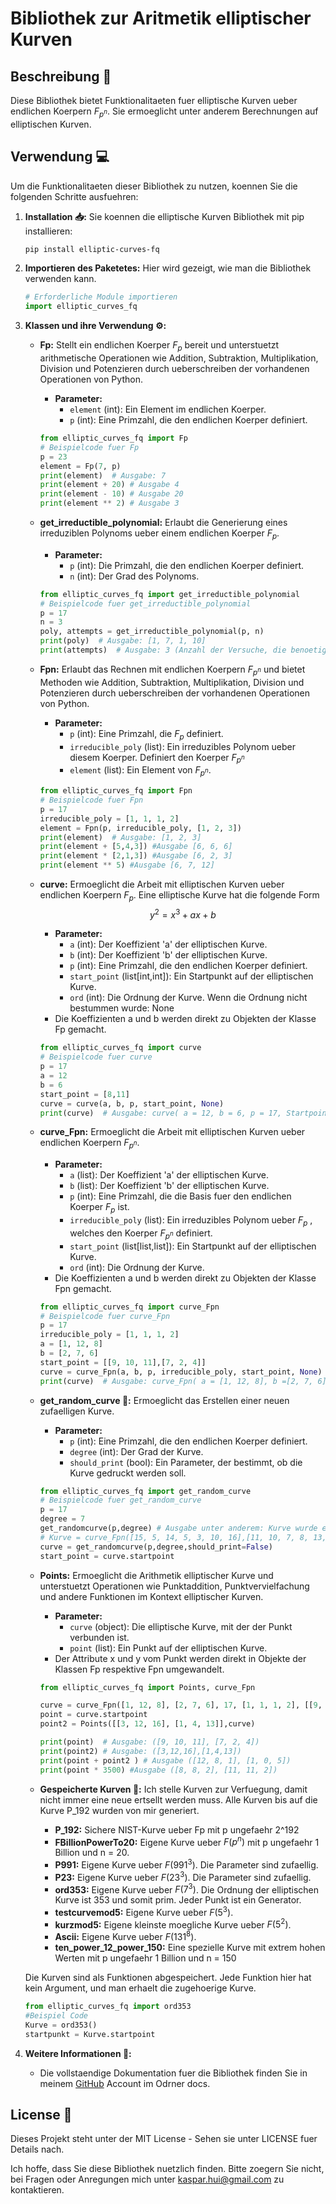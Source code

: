 # Bibliothek zur Aritmetik elliptischer Kurven

## Beschreibung :pencil:
Diese Bibliothek bietet Funktionalitaeten fuer elliptische Kurven ueber endlichen Koerpern $F_{p^n}$. Sie ermoeglicht unter anderem Berechnungen auf elliptischen Kurven.

## Verwendung :computer:
Um die Funktionalitaeten dieser Bibliothek zu nutzen, koennen Sie die folgenden Schritte ausfuehren:

1. **Installation :inbox_tray::**
   Sie koennen die elliptische Kurven Bibliothek mit pip installieren:

   ```sh
   pip install elliptic-curves-fq
   ```

2. **Importieren des Paketetes:**
   Hier wird gezeigt, wie man die Bibliothek verwenden kann. 

   ```python
   # Erforderliche Module importieren
   import elliptic_curves_fq
   ```

3. **Klassen und ihre Verwendung :gear::**

   - **Fp:** Stellt ein endlichen Koerper $F_p$ bereit und unterstuetzt arithmetische Operationen wie Addition, Subtraktion, Multiplikation, Division und Potenzieren durch ueberschreiben der vorhandenen Operationen von Python. 

     - **Parameter:**
       - `element` (int): Ein Element im endlichen Koerper.
       - `p` (int): Eine Primzahl, die den endlichen Koerper definiert.

     ```python
     from elliptic_curves_fq import Fp
     # Beispielcode fuer Fp
     p = 23
     element = Fp(7, p)
     print(element)  # Ausgabe: 7
     print(element + 20) # Ausgabe 4
     print(element - 10) # Ausgabe 20
     print(element ** 2) # Ausgabe 3
     ```
   - **get_irreductible_polynomial:** Erlaubt die Generierung eines irreduziblen Polynoms ueber einem endlichen Koerper $F_{p}$.

     - **Parameter:**
       - `p` (int): Die Primzahl, die den endlichen Koerper definiert.
       - `n` (int): Der Grad des Polynoms.

     ```python
     from elliptic_curves_fq import get_irreductible_polynomial
     # Beispielcode fuer get_irreductible_polynomial
     p = 17
     n = 3
     poly, attempts = get_irreductible_polynomial(p, n)
     print(poly)  # Ausgabe: [1, 7, 1, 10]
     print(attempts)  # Ausgabe: 3 (Anzahl der Versuche, die benoetigt wurden, um das irreduzible Polynom zu generieren.)
     ```

   - **Fpn:** Erlaubt das Rechnen mit endlichen Koerpern $F_{p^n}$ und bietet Methoden wie Addition, Subtraktion, Multiplikation, Division und Potenzieren durch ueberschreiben der vorhandenen Operationen von Python.

     - **Parameter:**
       - `p` (int): Eine Primzahl, die $F_p$ definiert.
       - `irreducible_poly` (list): Ein irreduzibles Polynom ueber diesem Koerper. Definiert den Koerper $F_{p^n}$ 
       - `element` (list): Ein Element von $F_{p^n}$.

     ```python
     from elliptic_curves_fq import Fpn
     # Beispielcode fuer Fpn
     p = 17
     irreducible_poly = [1, 1, 1, 2]  
     element = Fpn(p, irreducible_poly, [1, 2, 3]) 
     print(element)  # Ausgabe: [1, 2, 3]
     print(element + [5,4,3]) #Ausgabe [6, 6, 6]
     print(element * [2,1,3]) #Ausgabe [6, 2, 3]
     print(element ** 5) #Ausgabe [6, 7, 12]
     ```

   - **curve:** Ermoeglicht die Arbeit mit elliptischen Kurven ueber endlichen Koerpern $F_{p}$. Eine elliptische Kurve hat die folgende Form $$y^2 = x^3 + ax + b$$

     - **Parameter:**
       - `a` (int): Der Koeffizient 'a' der elliptischen Kurve.
       - `b` (int): Der Koeffizient 'b' der elliptischen Kurve.
       - `p` (int): Eine Primzahl, die den endlichen Koerper definiert.
       - `start_point` (list[int,int]): Ein Startpunkt auf der elliptischen Kurve.
       - `ord` (int): Die Ordnung der Kurve. Wenn die Ordnung nicht bestummen wurde: None
     - Die Koeffizienten a und b werden direkt zu Objekten der Klasse Fp gemacht. 

     ```python
     from elliptic_curves_fq import curve
     # Beispielcode fuer curve
     p = 17
     a = 12  
     b = 6  
     start_point = [8,11]  
     curve = curve(a, b, p, start_point, None)
     print(curve)  # Ausgabe: curve( a = 12, b = 6, p = 17, Startpoint = (8, 11), ord = None)
     ```

   - **curve_Fpn:** Ermoeglicht die Arbeit mit elliptischen Kurven ueber endlichen Koerpern $F_{p^n}$. 

     - **Parameter:**
       - `a` (list): Der Koeffizient 'a' der elliptischen Kurve.
       - `b` (list): Der Koeffizient 'b' der elliptischen Kurve.
       - `p` (int): Eine Primzahl, die die Basis fuer den endlichen Koerper $F_p$ ist.
       - `irreducible_poly` (list): Ein irreduzibles Polynom ueber $F_p$ , welches den Koerper $F_{p^n}$ definiert.
       - `start_point` (list[list,list]): Ein Startpunkt auf der elliptischen Kurve.
       - `ord` (int): Die Ordnung der Kurve.
     - Die Koeffizienten a und b werden direkt zu Objekten der Klasse Fpn gemacht.
     ```python
     from elliptic_curves_fq import curve_Fpn
     # Beispielcode fuer curve_Fpn
     p = 17
     irreducible_poly = [1, 1, 1, 2]  
     a = [1, 12, 8]  
     b = [2, 7, 6]  
     start_point = [[9, 10, 11],[7, 2, 4]]  
     curve = curve_Fpn(a, b, p, irreducible_poly, start_point, None)
     print(curve)  # Ausgabe: curve_Fpn( a = [1, 12, 8], b =[2, 7, 6], p = 17, ir_poly = [1, 1, 1, 2], Startpoint = ([9, 10, 11], [7, 2, 4]), ord = None)
     ```

   - **get_random_curve :game_die::** Ermoeglicht das Erstellen einer neuen zufaelligen Kurve. 

     - **Parameter:**
       - `p` (int): Eine Primzahl, die den endlichen Koerper definiert.
       - `degree` (int): Der Grad der Kurve.
       - `should_print` (bool): Ein Parameter, der bestimmt, ob die Kurve gedruckt werden soll.

     ```python
     from elliptic_curves_fq import get_random_curve
     # Beispielcode fuer get_random_curve
     p = 17
     degree = 7
     get_randomcurve(p,degree) # Ausgabe unter anderem: Kurve wurde erfolgreich generiert. Hier die Kurve um abzuspeichern. 
     # Kurve = curve_Fpn([15, 5, 14, 5, 3, 10, 16],[11, 10, 7, 8, 13, 4, 4],17,[1, 6, 14, 13, 4, 8, 13, 8],[[10, 15, 9, 13, 7, 2, 6],[6, 0, 12, 15, 2, 1, 12]],None)
     curve = get_randomcurve(p,degree,should_print=False)
     start_point = curve.startpoint 
     ```

   - **Points:** Ermoeglicht die Arithmetik elliptischer Kurve und unterstuetzt Operationen wie Punktaddition, Punktvervielfachung und andere Funktionen im Kontext elliptischer Kurven. 

     - **Parameter:**
       - `curve` (object): Die elliptische Kurve, mit der der Punkt verbunden ist.
       - `point` (list): Ein Punkt auf der elliptischen Kurve.
     - Der Attribute x und y vom Punkt werden direkt in Objekte der Klassen Fp respektive Fpn umgewandelt.
     ```python
     from elliptic_curves_fq import Points, curve_Fpn

     curve = curve_Fpn([1, 12, 8], [2, 7, 6], 17, [1, 1, 1, 2], [[9, 10, 11],[7, 2, 4]], None)  # Beispielkurve
     point = curve.startpoint 
     point2 = Points([[3, 12, 16], [1, 4, 13]],curve) 

     print(point)  # Ausgabe: ([9, 10, 11], [7, 2, 4])
     print(point2) # Ausgabe: ([3,12,16],[1,4,13])
     print(point + point2 ) # Ausgabe ([12, 8, 1], [1, 0, 5])
     print(point * 3500) #Ausgabe ([8, 8, 2], [11, 11, 2])
     ```

   - **Gespeicherte Kurven :floppy_disk::**
   Ich stelle Kurven zur Verfuegung, damit nicht immer eine neue ertsellt werden muss. Alle Kurven bis auf die Kurve P_192 wurden von mir generiert. 
      - **P_192:** Sichere NIST-Kurve ueber Fp mit p ungefaehr 2^192
      - **FBillionPowerTo20:** Eigene Kurve ueber $F(p^n)$ mit p ungefaehr 1 Billion und n = 20.
      - **P991:** Eigene Kurve ueber $F(991^3)$. Die Parameter sind zufaellig.
      - **P23:** Eigene Kurve ueber $F(23^3)$. Die Parameter sind zufaellig.
      - **ord353:** Eigene Kurve ueber $F(7^3)$. Die Ordnung der elliptischen Kurve ist 353 und somit prim. Jeder Punkt ist ein Generator.
      - **testcurvemod5:** Eigene Kurve ueber $F(5^3)$.
      - **kurzmod5:** Eigene kleinste moegliche Kurve ueber $F(5^2)$.
      - **Ascii:** Eigene Kurve ueber $F(131^8)$.
      - **ten_power_12_power_150:** Eine spezielle Kurve mit extrem hohen Werten mit p ungefaehr 1 Billion und n = 150

    Die Kurven sind als Funktionen abgespeichert. Jede Funktion hier hat kein Argument, und man erhaelt die zugehoerige Kurve.
     ```python
     from elliptic_curves_fq import ord353
     #Beispiel Code
     Kurve = ord353()
     startpunkt = Kurve.startpoint
     ```

4. **Weitere Informationen :page_facing_up::**
   - Die vollstaendige Dokumentation fuer die Bibliothek finden Sie in meinem [GitHub](https://github.com/HaKa04/package-elliptic-curves-fq) Account im Odrner docs. 
   
## License :scroll:
Dieses Projekt steht unter der MIT License - Sehen sie unter LICENSE fuer Details nach.

Ich hoffe, dass Sie diese Bibliothek nuetzlich finden. Bitte zoegern Sie nicht, bei Fragen oder Anregungen mich unter kaspar.hui@gmail.com zu kontaktieren.